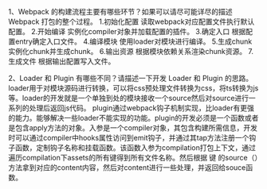 1、Webpack 的构建流程主要有哪些环节？如果可以请尽可能详尽的描述 Webpack 打包的整个过程。
    1.初始化配置
        读取webpack对应配置文件执行默认配置。
    2.开始编译
        实例化compiler对象并加载配置的插件。
    3.确定入口
        根据配置entry确定入口文件。
    4.编译模块
        使用loader对模块进行编译。
    5.生成chunk
        实例化chunk并生成chunk。
    6.输出资源
        根据模块依赖关系渲染chunk资源。
    7.生成文件
        根据输出配置写入文件。

2、Loader 和 Plugin 有哪些不同？请描述一下开发 Loader 和 Plugin 的思路。
    loader用于对模块源码进行转换，可以将css预处理文件转换为css，将ts转换为js等。loader的开发就是一个单独到处的模块接收一个source然后对source进行一系列的处理后返回js代码。
    plugin通过webpack钩子机制实现，比loader有更强的能力。能够解决一些loader不能实现的功能。plugin的开发必须是一个函数或者是包含apply方法的对象。入参是一个compiler对象，其包含构建所需信息，开发时可以通过compiler中hooks属性访问到emit钩子，并通过其tap方法注册一个钩子函数，定制钩子名称和挂载函数。该函数入参为compilation打包上下文，通过遍历compilation下assets的所有键得到所有文件名称。然后根据 键 的source（）方法拿到对应的content内容，然后对content进行一些处理，并返回给souce函数。